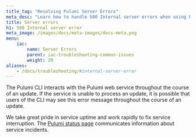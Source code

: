 ```yaml
---
title_tag: "Resolving Pulumi Server Errors"
meta_desc: "Learn how to handle 500 Internal server errors when using Pulumi Cloud."
title: Server errors
h1: 500 Internal server error
meta_image: /images/docs/meta-images/docs-meta.png
menu:
    iac:
        name: Server Errors
        parent: iac-troubleshooting-common-issues
        weight: 20
aliases:
    - /docs/troubleshooting/#internal-server-error
---
```


The Pulumi CLI interacts with the Pulumi web service throughout the course of an update. If the service is unable to process an update, it is possible that users of the CLI may see this error message throughout the course of an update.

We take great pride in service uptime and work rapidly to fix service interruption. The [Pulumi status page](https://status.pulumi.com) communicates information about service incidents.
